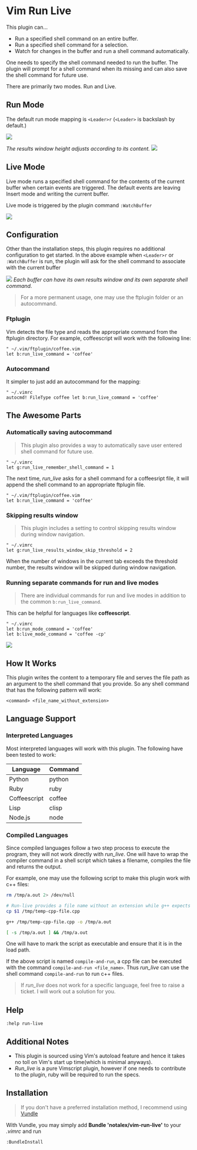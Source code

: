 # Vim Run Live

This plugin can...

* Run a specified shell command on an entire buffer.
* Run a specified shell command for a selection.
* Watch for changes in the buffer and run a shell command automatically.

One needs to specify the shell command needed to run the buffer. The plugin will prompt for a shell command when its missing and can also save the shell command for future use.

There are primarily two modes. Run and Live.

## Run Mode

The default run mode mapping is `<Leader>r` (`<Leader>` is backslash by default.)

![](https://raw.github.com/notalex/vim-run-live/screenshots/screenshots/after-run-mode.png)

_The results window height adjusts according to its content._
![](https://raw.github.com/notalex/vim-run-live/screenshots/screenshots/after-run-selection.png)

## Live Mode

Live mode runs a specified shell command for the contents of the current buffer when certain events are triggered. The default events are leaving Insert mode and writing the current buffer.

Live mode is triggered by the plugin command `:WatchBuffer`

![](https://raw.github.com/notalex/vim-run-live/screenshots/screenshots/after-live-mode.png)

## Configuration

Other than the installation steps, this plugin requires no additional configuration to get started. In the above example when `<Leader>r` or `:WatchBuffer` is run, the plugin will ask for the shell command to associate with the current buffer

![](https://raw.github.com/notalex/vim-run-live/screenshots/screenshots/shell-command-prompt.png)
_Each buffer can have its own results window and its own separate shell command._

> For a more permanent usage, one may use the ftplugin folder or an autocommand.

### Ftplugin

Vim detects the file type and reads the appropriate command from the ftplugin directory. For example, coffeescript will work with the following line:

```vim
" ~/.vim/ftplugin/coffee.vim
let b:run_live_command = 'coffee'
```

### Autocommand

It simpler to just add an autocommand for the mapping:

```vim
" ~/.vimrc
autocmd! FileType coffee let b:run_live_command = 'coffee'
```

## The Awesome Parts

### Automatically saving autocommand

> This plugin also provides a way to automatically save user entered shell command for future use.

```vim
" ~/.vimrc
let g:run_live_remember_shell_command = 1
```

The next time, *run_live* asks for a shell command for a coffeesript file, it will append the shell command to an appropriate ftplugin file.

```vim
" ~/.vim/ftplugin/coffee.vim
let b:run_live_command = 'coffee'
```

### Skipping results window

> This plugin includes a setting to control skipping results window during window navigation.

```vim
" ~/.vimrc
let g:run_live_results_window_skip_threshold = 2
```

When the number of windows in the current tab exceeds the threshold number, the results window will be skipped during window navigation.

### Running separate commands for run and live modes

> There are individual commands for run and live modes in addition to the common `b:run_live_command`.

This can be helpful for languages like **coffeescript**.

```vim
" ~/.vimrc
let b:run_mode_command = 'coffee'
let b:live_mode_command = 'coffee -cp'
```

![](https://raw.github.com/notalex/vim-run-live/screenshots/screenshots/run-live-mode-commands.png)

## How It Works

This plugin writes the content to a temporary file and serves the file path as an argument to the shell command that you provide. So any shell command that has the following pattern will work:

```
<command> <file_name_without_extension>
```

## Language Support

### Interpreted Languages

Most interpreted languages will work with this plugin. The following have been tested to work:

| Language     | Command |
|--------------|---------|
| Python       | python  |
| Ruby         | ruby    |
| Coffeescript | coffee  |
| Lisp         | clisp   |
| Node.js      | node    |

### Compiled Languages

Since compiled languages follow a two step process to execute the program, they will not work directly with *run_live*.
One will have to wrap the compiler command in a shell script which takes a filename, compiles the file and returns the output.

For example, one may use the following script to make this plugin work with c++ files:

```sh
rm /tmp/a.out 2> /dev/null

# Run-live provides a file name without an extension while g++ expects a valid extension.
cp $1 /tmp/temp-cpp-file.cpp

g++ /tmp/temp-cpp-file.cpp -o /tmp/a.out

[ -s /tmp/a.out ] && /tmp/a.out
```

One will have to mark the script as executable and ensure that it is in the load path.

If the above script is named `compile-and-run`, a cpp file can be executed with the command `compile-and-run <file_name>`. Thus *run_live* can use the shell command `compile-and-run` to run c++ files.

> If *run_live* does not work for a specific language, feel free to raise a ticket. I will work out a solution for you.

## Help

```vim
:help run-live
```

## Additional Notes

* This plugin is sourced using Vim's autoload feature and hence it takes no toll on Vim's start up time(which is minimal anyways).
* *Run_live* is a pure Vimscript plugin, however if one needs to contribute to the plugin, ruby will be required to run the specs.

## Installation

> If you don't have a preferred installation method, I recommend using [Vundle][vundle_link]

With Vundle, you may simply add **Bundle 'notalex/vim-run-live'** to your *.vimrc* and run

    :BundleInstall

[vundle_link]: https://github.com/gmarik/vundle
